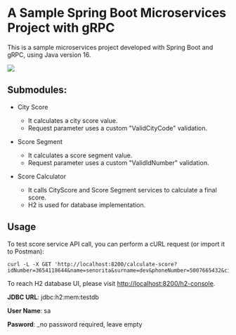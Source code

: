 # A Sample Spring Boot Microservices Project with gRPC
This is a sample microservices project developed with Spring Boot and gRPC, using Java version 16.

<img src="https://img.shields.io/badge/Language-Java-orange.svg">

## Submodules:
- City Score
    - It calculates a city score value.
    - Request parameter uses a custom "ValidCityCode" validation.

- Score Segment
    - It calculates a score segment value.
    - Request parameter uses a custom "ValidIdNumber" validation.

- Score Calculator
    - It calls CityScore and Score Segment services to calculate a final score.
    - H2 is used for database implementation.

## Usage
To test score service API call, you can perform a cURL request (or import it to Postman):
```
curl -L -X GET 'http://localhost:8200/calculate-score?idNumber=3654118644&name=senorita&surname=dev&phoneNumber=5007665432&cityCode=-35&incomeBracketMultiplierId=1'
```
To reach H2 database UI, please visit [http://localhost:8200/h2-console](http://localhost:8200/h2-console).

**JDBC URL**: jdbc:h2:mem:testdb

**User Name**: sa

**Pasword**: _no password required, leave empty

